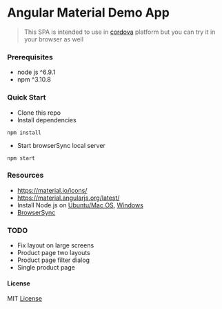# Angular Material Demo App

> This SPA is intended to use in [cordova](http://ngcordova.com/) platform but you can try it in your browser as well

### Prerequisites
* node js ^6.9.1
* npm ^3.10.8


### Quick Start
* Clone this repo
* Install dependencies
```
npm install
```
* Start browserSync local server
```
npm start
```

### Resources
* https://material.io/icons/
* https://material.angularjs.org/latest/
* Install Node.js on [Ubuntu/Mac OS](https://github.com/creationix/nvm), [Windows](https://nodejs.org/en/download/)
* [BrowserSync](http://www.browsersync.io)

### TODO
* Fix layout on large screens
* Product page two layouts
* Product page filter dialog
* Single product page 


#### License
MIT [License](LICENSE.txt)
